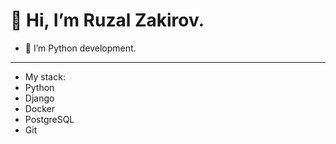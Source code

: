 👋 Hi, I’m Ruzal Zakirov.
========================
- 👀 I’m Python development.
-------------------------
-  My stack:
-  Python
-  Django
-  Docker
-  PostgreSQL
-  Git

